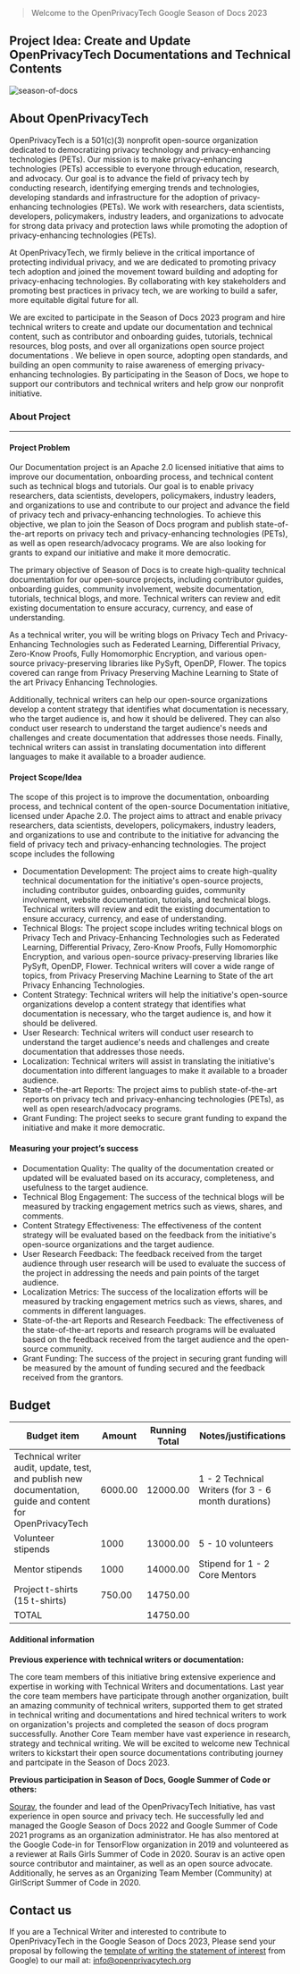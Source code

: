 
> Welcome to the OpenPrivacyTech Google Season of Docs 2023

## Project Idea: Create and Update OpenPrivacyTech Documentations and Technical Contents
![season-of-docs](https://user-images.githubusercontent.com/72210541/225298975-5047d5e7-8502-401c-9f2e-3d3ca9f85ee9.png)

## About OpenPrivacyTech

OpenPrivacyTech is a 501(c)(3) nonprofit open-source organization dedicated to democratizing privacy technology and privacy-enhancing technologies (PETs). Our mission is to make privacy-enhancing technologies (PETs) accessible to everyone through education, research, and advocacy. Our goal is to advance the field of privacy tech by conducting research, identifying emerging trends and technologies, developing standards and infrastructure for the adoption of privacy-enhancing technologies (PETs). We work with researchers, data scientists, developers, policymakers, industry leaders, and organizations to advocate for strong data privacy and protection laws while promoting the adoption of privacy-enhancing technologies (PETs). 

At OpenPrivacyTech, we firmly believe in the critical importance of protecting individual privacy, and we are dedicated to promoting privacy tech adoption and joined the movement toward building and adopting for privacy-enhacing technologies. By collaborating with key stakeholders and promoting best practices in privacy tech, we are working to build a safer, more equitable digital future for all. 

We are excited to participate in the Season of Docs 2023 program and hire technical writers to create and update our documentation and technical content, such as contributor and onboarding guides, tutorials, technical resources, blog posts, and over all organizations open source project documentations . We believe in open source, adopting open standards, and building an open community to raise awareness of emerging privacy-enhancing technologies. By participating in the Season of Docs, we hope to support our contributors and technical writers and help grow our nonprofit initiative.


### About Project
---

####  Project Problem


Our Documentation project is an Apache 2.0 licensed initiative that aims to improve our documentation, onboarding process, and technical content such as technical blogs and tutorials. Our goal is to enable privacy researchers, data scientists, developers, policymakers, industry leaders, and organizations to use and contribute to our project and advance the field of privacy tech and privacy-enhancing technologies. To achieve this objective, we plan to join the Season of Docs program and publish state-of-the-art reports on privacy tech and privacy-enhancing technologies (PETs), as well as open research/advocacy programs. We are also looking for grants to expand our initiative and make it more democratic.

The primary objective of Season of Docs is to create high-quality technical documentation for our open-source projects, including contributor guides, onboarding guides, community involvement, website documentation, tutorials, technical blogs, and more. Technical writers can review and edit existing documentation to ensure accuracy, currency, and ease of understanding.

As a technical writer, you will be writing blogs on Privacy Tech and Privacy-Enhancing Technologies such as Federated Learning, Differential Privacy, Zero-Know Proofs, Fully Homomorphic Encryption, and various open-source privacy-preserving libraries like PySyft, OpenDP, Flower. The topics covered can range from Privacy Preserving Machine Learning to State of the art Privacy Enhancing Technologies.

Additionally, technical writers can help our open-source organizations develop a content strategy that identifies what documentation is necessary, who the target audience is, and how it should be delivered. They can also conduct user research to understand the target audience's needs and challenges and create documentation that addresses those needs. Finally, technical writers can assist in translating documentation into different languages to make it available to a broader audience.

####  Project Scope/Idea 

The scope of this project is to improve the documentation, onboarding process, and technical content of the open-source Documentation initiative, licensed under Apache 2.0. The project aims to attract and enable privacy researchers, data scientists, developers, policymakers, industry leaders, and organizations to use and contribute to the initiative for advancing the field of privacy tech and privacy-enhancing technologies. The project scope includes the following

- Documentation Development: The project aims to create high-quality technical documentation for the initiative's open-source projects, including contributor guides, onboarding guides, community involvement, website documentation, tutorials, and technical blogs. Technical writers will review and edit the existing documentation to ensure accuracy, currency, and ease of understanding.
- Technical Blogs: The project scope includes writing technical blogs on Privacy Tech and Privacy-Enhancing Technologies such as Federated Learning, Differential Privacy, Zero-Know Proofs, Fully Homomorphic Encryption, and various open-source privacy-preserving libraries like PySyft, OpenDP, Flower. Technical writers will cover a wide range of topics, from Privacy Preserving Machine Learning to State of the art Privacy Enhancing Technologies.
- Content Strategy: Technical writers will help the initiative's open-source organizations develop a content strategy that identifies what documentation is necessary, who the target audience is, and how it should be delivered.
- User Research: Technical writers will conduct user research to understand the target audience's needs and challenges and create documentation that addresses those needs.
- Localization: Technical writers will assist in translating the initiative's documentation into different languages to make it available to a broader audience.
- State-of-the-art Reports: The project aims to publish state-of-the-art reports on privacy tech and privacy-enhancing technologies (PETs), as well as open research/advocacy programs.
- Grant Funding: The project seeks to secure grant funding to expand the initiative and make it more democratic.


#### Measuring your project’s success

- Documentation Quality: The quality of the documentation created or updated will be evaluated based on its accuracy, completeness, and usefulness to the target audience.
- Technical Blog Engagement: The success of the technical blogs will be measured by tracking engagement metrics such as views, shares, and comments.
- Content Strategy Effectiveness: The effectiveness of the content strategy will be evaluated based on the feedback from the initiative's open-source organizations and the target audience.
- User Research Feedback: The feedback received from the target audience through user research will be used to evaluate the success of the project in addressing the needs and pain points of the target audience.
- Localization Metrics: The success of the localization efforts will be measured by tracking engagement metrics such as views, shares, and comments in different languages.
- State-of-the-art Reports and Research Feedback: The effectiveness of the state-of-the-art reports and research programs will be evaluated based on the feedback received from the target audience and the open-source community.
- Grant Funding: The success of the project in securing grant funding will be measured by the amount of funding secured and the feedback received from the grantors.


## Budget

Budget item | Amount | Running Total | Notes/justifications
------------|--------|---------------|---------------------
Technical writer audit, update, test, and publish new documentation, guide and content for OpenPrivacyTech | 6000.00 | 12000.00 | 1 - 2 Technical Writers (for 3 - 6 month durations)
Volunteer stipends  | 1000 | 13000.00 | 5 - 10 volunteers
Mentor stipends  | 1000 | 14000.00 | Stipend for 1 - 2 Core Mentors
Project t-shirts (15 t-shirts) | 750.00 | 14750.00 
TOTAL |  | 14750.00 |


#### Additional information

**Previous experience with technical writers or documentation:**

The core team members of this initiative bring extensive experience and expertise in working with Technical Writers and documentations. Last year the core team members have participate through another organization, built an amazing community of technical writers, supported them to get strated in technical writing and documentations and hired technical writers to work on organization's projects and completed the season of docs program successfully. Another Core Team member have vast experience in research, strategy and technical writing. We will be excited to welcome new Technical writers to kickstart their open source documentations contributing journey and partcipate in the Season of Docs 2023.


**Previous participation in Season of Docs, Google Summer of Code or others:**

[Sourav](https://github.com/souravcipher), the founder and lead of the OpenPrivacyTech Initiative, has vast experience in open source and privacy tech. He successfully led and managed the Google Season of Docs 2022 and Google Summer of Code 2021 programs as an organization administrator. He has also mentored at the Google Code-in for TensorFlow organization in 2019 and volunteered as a reviewer at Rails Girls Summer of Code in 2020. Sourav is an active open source contributor and maintainer, as well as an open source advocate. Additionally, he serves as an Organizing Team Member (Community) at GirlScript Summer of Code in 2020.
  
  ## Contact us
  
If you are a Technical Writer and interested to contribute to OpenPrivacyTech in the Google Season of Docs 2023, Please send your proposal by following the [template of writing the statement of interest](https://developers.google.com/season-of-docs/docs/tech-writer-statement) from Google) to our mail at: [info@openprivacytech.org](mailto:info@openprivacytech.org) 
